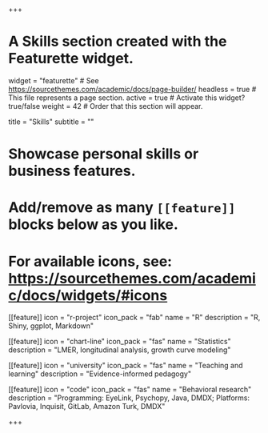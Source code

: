 +++
# A Skills section created with the Featurette widget.
widget = "featurette"  # See https://sourcethemes.com/academic/docs/page-builder/
headless = true  # This file represents a page section.
active = true  # Activate this widget? true/false
weight = 42  # Order that this section will appear.

title = "Skills"
subtitle = ""

# Showcase personal skills or business features.
# 
# Add/remove as many `[[feature]]` blocks below as you like.
# 
# For available icons, see: https://sourcethemes.com/academic/docs/widgets/#icons

[[feature]]
  icon = "r-project"
  icon_pack = "fab"
  name = "R"
  description = "R, Shiny, ggplot, Markdown"
  
[[feature]]
  icon = "chart-line"
  icon_pack = "fas"
  name = "Statistics"
  description = "LMER, longitudinal analysis, growth curve modeling"  
  
[[feature]]
  icon = "university"
  icon_pack = "fas"
  name = "Teaching and learning"
  description = "Evidence-informed pedagogy"
  
[[feature]]
  icon = "code"
  icon_pack = "fas"
  name = "Behavioral research"
  description = "Programming: EyeLink, Psychopy, Java, DMDX; Platforms: Pavlovia, Inquisit, GitLab, Amazon Turk, DMDX"

+++

